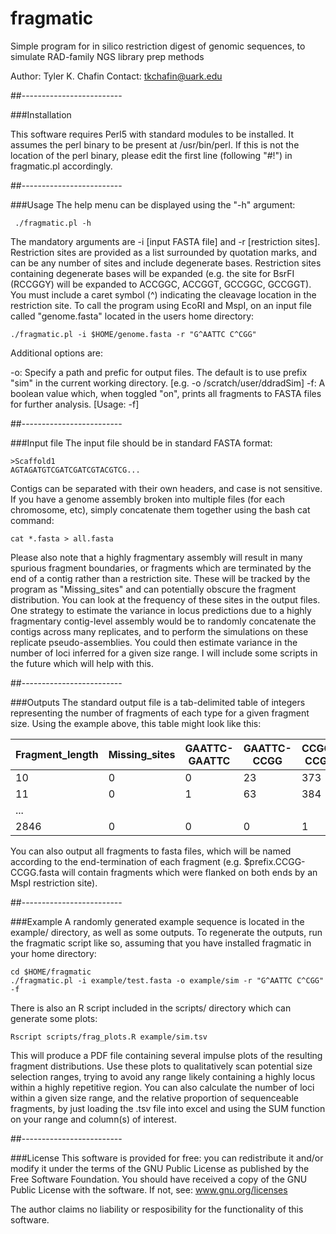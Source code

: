 # fragmatic
Simple program for in silico restriction digest of genomic sequences, to simulate RAD-family NGS library prep methods

Author: Tyler K. Chafin
Contact: tkchafin@uark.edu


##-------------------------

###Installation

This software requires Perl5 with standard modules to be installed. It assumes the perl binary to be present at /usr/bin/perl. If this is not the location of the perl binary, please edit the first line (following "#!") in fragmatic.pl accordingly. 


##-------------------------

###Usage
The help menu can be displayed using the "-h" argument:

     ./fragmatic.pl -h

The mandatory arguments are -i [input FASTA file] and -r [restriction sites]. Restriction sites are provided as a list surrounded by quotation marks, and can be any number of sites and include degenerate bases. Restriction sites containing degenerate bases will be expanded (e.g. the site for BsrFI (RCCGGY) will be expanded to ACCGGC, ACCGGT, GCCGGC, GCCGGT). You must include a caret symbol (^) indicating the cleavage location in the restriction site. To call the program using EcoRI and MspI, on an input file called "genome.fasta" located in the users home directory: 

    ./fragmatic.pl -i $HOME/genome.fasta -r "G^AATTC C^CGG"

Additional options are: 

-o: Specify a path and prefic for output files. The default is to use prefix "sim" in the current working directory. [e.g. -o /scratch/user/ddradSim]
-f: A boolean value which, when toggled "on", prints all fragments to FASTA files for further analysis. [Usage: -f]

##-------------------------

###Input file
The input file should be in standard FASTA format:

    >Scaffold1
    AGTAGATGTCGATCGATCGTACGTCG...

Contigs can be separated with their own headers, and case is not sensitive. If you have a genome assembly broken into multiple files (for each chromosome, etc), simply concatenate them together using the bash cat command:

    cat *.fasta > all.fasta

Please also note that a highly fragmentary assembly will result in many spurious fragment boundaries, or fragments which are terminated by the end of a contig rather than a restriction site. These will be tracked by the program as "Missing_sites" and can potentially obscure the fragment distribution. You can look at the frequency of these sites in the output files. One strategy to estimate the variance in locus predictions due to a highly fragmentary contig-level assembly would be to randomly concatenate the contigs across many replicates, and to perform the simulations on these replicate pseudo-assemblies. You could then estimate variance in the number of loci inferred for a given size range. I will include some scripts in the future which will help with this.


##-------------------------

###Outputs 
The standard output file is a tab-delimited table of integers representing the number of fragments of each type for a given fragment size. Using the example above, this table might look like this:

Fragment_length   | Missing_sites  |   GAATTC-GAATTC |   GAATTC-CCGG |CCGG-CCGG  |  Sum
------------------|----------------|-----------------|---------------|-----------|--------
10                |    0           |     0           |      23       |   373     |  396
11                |    0           |     1           |      63       |   384     |  448
...               |                |                 |               |           |
2846              |    0           |     0           |       0       |     1     |   1

You can also output all fragments to fasta files, which will be named according to the end-termination of each fragment (e.g. $prefix.CCGG-CCGG.fasta will contain fragments which were flanked on both ends by an MspI restriction site).


##-------------------------

###Example
A randomly generated example sequence is located in the example/ directory, as well as some outputs. To regenerate the outputs, run the fragmatic script like so, assuming that you have installed fragmatic in your home directory:

    cd $HOME/fragmatic
    ./fragmatic.pl -i example/test.fasta -o example/sim -r "G^AATTC C^CGG" -f

There is also an R script included in the scripts/ directory which can generate some plots:

    Rscript scripts/frag_plots.R example/sim.tsv

This will produce a PDF file containing several impulse plots of the resulting fragment distributions. Use these plots to qualitatively scan potential size selection ranges, trying to avoid any range likely containing a highly locus within a highly repetitive region. You can also calculate the number of loci within a given size range, and the relative proportion of sequenceable fragments, by just loading the .tsv file into excel and using the SUM function on your range and column(s) of interest. 


##-------------------------

###License
This software is provided for free: you can redistribute it and/or modify it under the terms of the GNU Public License as published by the Free Software Foundation. You should have received a copy of the GNU Public License with the software. If not, see: www.gnu.org/licenses

The author claims no liability or resposibility for the functionality of this software.
